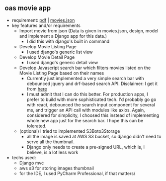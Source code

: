 ## oas movie app

- requirement: [pdf](Coding%20Task%20(2).pdf) | [movies.json](movies.json)
- key features and/or requirements
    - Import movie from json (Data is given in movies.json, design, model and implement a Django app for this data.)
        - I did this with django's built in command
    - Develop Movie Listing Page
        - I used django's generic list view
    - Develop Movie Detail Page
        - I used django's generic detail view
    - Develop Javascript search bar which filters movies listed on the Movie Listing Page based on their names
        - Currently just implemented a very simple search bar with debounced jquery and drf-based search API. Disclaimer: I get it from [here](https://openfolder.sh/django-tutorial-as-you-type-search-with-ajax)
        - I must admit that I can do this better. For production apps, I prefer to build with more sophisticated tech. I'd probably go go with react, debounced the search input component for several ms, and trigger an API call with modules like axios. 
        Again, considered for simplicity, I choosed this instead of implementing whole new app just for the search bar. I hope this can be tolerated.
    -  (optional) I tried to implemented S3Boto3Storage
        - all the image is saved at AWS S3 bucket, so django didn't need to serve all the thumbnail.
        - Django only needs to create a pre-signed URL, which is, I believe, is a lot less work
- techs used:
    - Django mvc
    - aws s3 for storing images thumbnail
    - for the IDE, I used PyCharm Professional, if that matters/
